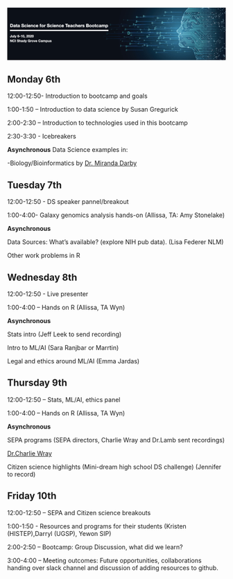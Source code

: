 ![AwesomeLogo](images/logo.png)


## Monday 6th


12:00-12:50- Introduction to bootcamp and goals 

1:00-1:50 – Introduction to data science by Susan Gregurick

2:00-2:30 – Introduction to technologies used in this bootcamp

2:30-3:30 - Icebreakers


**Asynchronous**
Data Science examples in:

-Biology/Bioinformatics by [Dr. Miranda Darby](https://www.hood.edu/academics/faculty/miranda-darby)



## Tuesday 7th

12:00-12:50 - DS speaker pannel/breakout

1:00-4:00- Galaxy genomics analysis hands-on (Allissa, TA: Amy Stonelake)

**Asynchronous**

Data Sources: What’s available? (explore NIH pub data). (Lisa Federer NLM)

Other work problems in R


## Wednesday 8th

12:00-12:50 - Live presenter

1:00-4:00 – Hands on R (Allissa, TA Wyn)

**Asynchronous**

Stats intro (Jeff Leek to send recording)

Intro to ML/AI (Sara Ranjbar or Marrtin)

Legal and ethics around ML/AI (Emma Jardas)



## Thursday 9th

12:00-12:50 – Stats, ML/AI, ethics panel 

1:00-4:00 – Hands on R (Allissa, TA Wyn)

**Asynchronous**

SEPA programs (SEPA directors, Charlie Wray and Dr.Lamb sent recordings)

[Dr.Charlie Wray]()

Citizen science highlights (Mini-dream high school DS challenge) (Jennifer to record)



## Friday 10th
12:00-12:50 – SEPA and Citizen science breakouts

1:00-1:50 - Resources and programs for their students (Kristen (HISTEP),Darryl (UGSP), Yewon SIP)

2:00-2:50 – Bootcamp: Group Discussion, what did we learn?

3:00-4:00 – Meeting outcomes: Future opportunities, collaborations handing over slack channel and discussion of adding resources to github.
